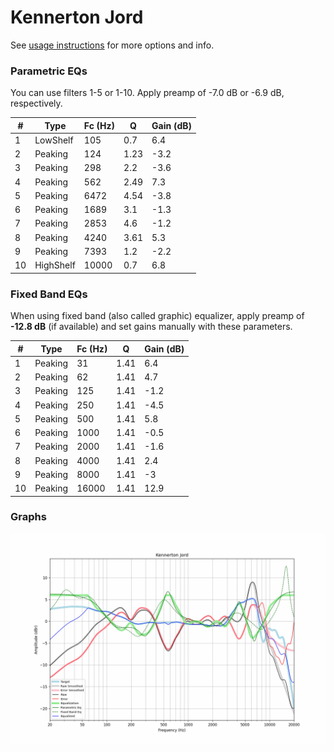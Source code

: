 # Kennerton Jord
See [usage instructions](https://github.com/jaakkopasanen/AutoEq#usage) for more options and info.

### Parametric EQs
You can use filters 1-5 or 1-10. Apply preamp of -7.0 dB or -6.9 dB, respectively.

|   # | Type      |   Fc (Hz) |    Q |   Gain (dB) |
|-----|-----------|-----------|------|-------------|
|   1 | LowShelf  |       105 | 0.7  |         6.4 |
|   2 | Peaking   |       124 | 1.23 |        -3.2 |
|   3 | Peaking   |       298 | 2.2  |        -3.6 |
|   4 | Peaking   |       562 | 2.49 |         7.3 |
|   5 | Peaking   |      6472 | 4.54 |        -3.8 |
|   6 | Peaking   |      1689 | 3.1  |        -1.3 |
|   7 | Peaking   |      2853 | 4.6  |        -1.2 |
|   8 | Peaking   |      4240 | 3.61 |         5.3 |
|   9 | Peaking   |      7393 | 1.2  |        -2.2 |
|  10 | HighShelf |     10000 | 0.7  |         6.8 |

### Fixed Band EQs
When using fixed band (also called graphic) equalizer, apply preamp of **-12.8 dB** (if available) and set gains manually with these parameters.

|   # | Type    |   Fc (Hz) |    Q |   Gain (dB) |
|-----|---------|-----------|------|-------------|
|   1 | Peaking |        31 | 1.41 |         6.4 |
|   2 | Peaking |        62 | 1.41 |         4.7 |
|   3 | Peaking |       125 | 1.41 |        -1.2 |
|   4 | Peaking |       250 | 1.41 |        -4.5 |
|   5 | Peaking |       500 | 1.41 |         5.8 |
|   6 | Peaking |      1000 | 1.41 |        -0.5 |
|   7 | Peaking |      2000 | 1.41 |        -1.6 |
|   8 | Peaking |      4000 | 1.41 |         2.4 |
|   9 | Peaking |      8000 | 1.41 |        -3   |
|  10 | Peaking |     16000 | 1.41 |        12.9 |

### Graphs
![](./Kennerton%20Jord.png)
